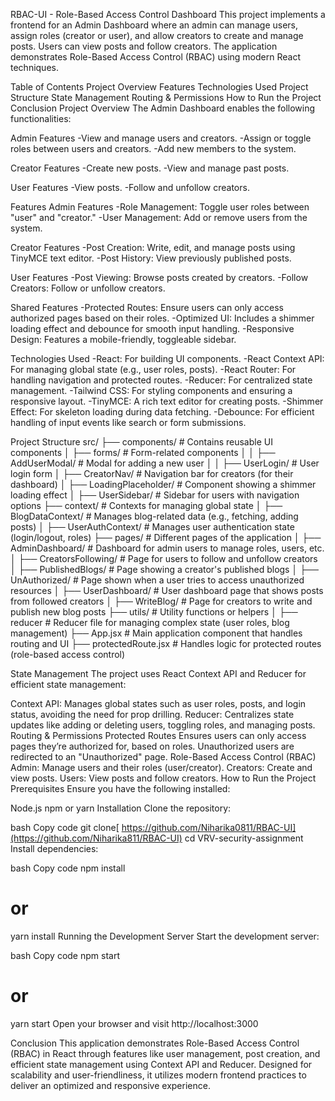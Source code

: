  RBAC-UI - Role-Based Access Control Dashboard
This project implements a frontend for an Admin Dashboard where an admin can manage users, assign roles (creator or user), and allow creators to create and manage posts. Users can view posts and follow creators. The application demonstrates Role-Based Access Control (RBAC) using modern React techniques.

Table of Contents
Project Overview
Features
Technologies Used
Project Structure
State Management
Routing & Permissions
How to Run the Project
Conclusion
Project Overview
The Admin Dashboard enables the following functionalities:

Admin Features
-View and manage users and creators.
-Assign or toggle roles between users and creators.
-Add new members to the system.

Creator Features
-Create new posts.
-View and manage past posts.

User Features
-View posts.
-Follow and unfollow creators.

Features
Admin Features
-Role Management: Toggle user roles between "user" and "creator."
-User Management: Add or remove users from the system.

Creator Features
-Post Creation: Write, edit, and manage posts using TinyMCE text editor.
-Post History: View previously published posts.

User Features
-Post Viewing: Browse posts created by creators.
-Follow Creators: Follow or unfollow creators.

Shared Features
-Protected Routes: Ensure users can only access authorized pages based on their roles.
-Optimized UI: Includes a shimmer loading effect and debounce for smooth input handling.
-Responsive Design: Features a mobile-friendly, toggleable sidebar.

Technologies Used
-React: For building UI components.
-React Context API: For managing global state (e.g., user roles, posts).
-React Router: For handling navigation and protected routes.
-Reducer: For centralized state management.
-Tailwind CSS: For styling components and ensuring a responsive layout.
-TinyMCE: A rich text editor for creating posts.
-Shimmer Effect: For skeleton loading during data fetching.
-Debounce: For efficient handling of input events like search or form submissions.

Project Structure
src/
├── components/                        # Contains reusable UI components
│   ├── forms/                         # Form-related components
│   │   ├── AddUserModal/              # Modal for adding a new user
│   │   ├── UserLogin/                 # User login form
│   ├── CreatorNav/                    # Navigation bar for creators (for their dashboard)
│   ├── LoadingPlaceholder/            # Component showing a shimmer loading effect
│   ├── UserSidebar/                   # Sidebar for users with navigation options
├── context/                           # Contexts for managing global state
│   ├── BlogDataContext/               # Manages blog-related data (e.g., fetching, adding posts)
│   ├── UserAuthContext/               # Manages user authentication state (login/logout, roles)
├── pages/                             # Different pages of the application
│   ├── AdminDashboard/                # Dashboard for admin users to manage roles, users, etc.
│   ├── CreatorsFollowing/             # Page for users to follow and unfollow creators
│   ├── PublishedBlogs/                # Page showing a creator's published blogs
│   ├── UnAuthorized/                  # Page shown when a user tries to access unauthorized resources
│   ├── UserDashboard/                 # User dashboard page that shows posts from followed creators
│   ├── WriteBlog/                     # Page for creators to write and publish new blog posts
├── utils/                             # Utility functions or helpers
│   ├── reducer                        # Reducer file for managing complex state (user roles, blog management)
├── App.jsx                            # Main application component that handles routing and UI
├── protectedRoute.jsx                 # Handles logic for protected routes (role-based access control)


State Management
The project uses React Context API and Reducer for efficient state management:

Context API: Manages global states such as user roles, posts, and login status, avoiding the need for prop drilling.
Reducer: Centralizes state updates like adding or deleting users, toggling roles, and managing posts.
Routing & Permissions
Protected Routes
Ensures users can only access pages they’re authorized for, based on roles. Unauthorized users are redirected to an "Unauthorized" page.
Role-Based Access Control (RBAC)
Admin: Manage users and their roles (user/creator).
Creators: Create and view posts.
Users: View posts and follow creators.
How to Run the Project
Prerequisites
Ensure you have the following installed:

Node.js
npm or yarn
Installation
Clone the repository:

bash
Copy code
git clone[ https://github.com/Niharika0811/RBAC-UI](https://github.com/Niharika811/RBAC-UI)
cd VRV-security-assignment
Install dependencies:

bash
Copy code
npm install
# or
yarn install
Running the Development Server
Start the development server:

bash
Copy code
npm start
# or
yarn start
Open your browser and visit http://localhost:3000

Conclusion
This application demonstrates Role-Based Access Control (RBAC) in React through features like user management, post creation, and efficient state management using Context API and Reducer. Designed for scalability and user-friendliness, it utilizes modern frontend practices to deliver an optimized and responsive experience.
